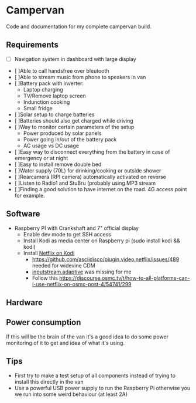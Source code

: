 # Campervan
Code and documentation for my complete campervan build.

## Requirements
* [ ] Navigation system in dashboard with large display
* [ ]Able to call handsfree over bleutooth
* [ ]Able to stream music from phone to speakers in van
* [ ]Battery pack with inverter:
  * Laptop charging
  * TV/Remove laptop screen
  * Indunction cooking
  * Small fridge
* [ ]Solar setup to charge batteries
* [ ]Batteries should also get charged while driving
* [ ]Way to monitor certain parameters of the setup
  * Power produced by solar panels
  * Power going in/out of the battery pack
  * AC usage vs DC usage
* [ ]Easy way to disconnect everything from the battery in case of emergency or at night
* [ ]Easy to install remove double bed
* [ ]Water supply (70L) for drinking/cooking or outside shower
* [ ]Rearcamera (RPI camera) automatically activated on reverse
* [ ]Listen to Radio1 and StuBru (probably using MP3 stream
* [ ]Finding a good solution to have internet on the road. 4G access point for example.

## Software
* Raspberry PI with Crankshaft and 7" official display
  * Enable dev mode to get SSH access
  * Install Kodi as media center on Raspberry pi (sudo install kodi && kodi)
  * Install [Netflix on Kodi](https://pimylifeup.com/raspberry-pi-netflix/)
    * https://github.com/asciidisco/plugin.video.netflix/issues/489 needed for widevine CDM
    * [inputstream.adaptive](https://forum.odroid.com/viewtopic.php?t=34076) was missing for me
    * Follow this https://discourse.osmc.tv/t/how-to-all-platforms-can-i-use-netflix-on-osmc-post-4/54741/299
  
## Hardware

## Power consumption
If this will be the brain of the van it's a good idea to do some power monitoring of it to get and idea of what it's using.
  
## Tips
* First try to make a test setup of all components instead of trying to install this directly in the van
* Use a powerful USB power supply to run the Raspberry Pi otherwise you we run into some weird behaviour (at least 2A)
